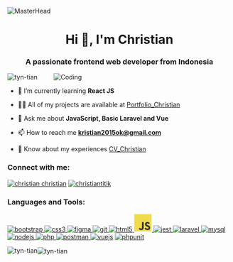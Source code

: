 ![MasterHead](https://media.licdn.com/dms/image/D4D16AQG-e3bBMQ6_Vw/profile-displaybackgroundimage-shrink_350_1400/0/1709186310843?e=1723075200&v=beta&t=8t0VdAc-ZqjGEzS1LAgaM4SnNrKB4fWGmu7V9EU4nWc)
<h1 align="center">Hi 👋, I'm Christian</h1>
<h3 align="center">A passionate frontend web developer from Indonesia</h3>
<img align="right" alt="Coding" width="400" src="https://cdn.dribbble.com/users/1162077/screenshots/3848914/programmer.gif" />

<p align="left"> <img src="https://komarev.com/ghpvc/?username=tyn-tian&label=Profile%20views&color=0e75b6&style=flat" alt="tyn-tian" /> </p>

- 🌱 I’m currently learning **React JS**

- 👨‍💻 All of my projects are available at [Portfolio_Christian](https://drive.google.com/file/d/1ThnPkcrd9DTOWME_VP6yMs-LtBtzc1_E/view)

- 💬 Ask me about **JavaScript, Basic Laravel and Vue**

- 📫 How to reach me **kristian2015ok@gmail.com**

- 📄 Know about my experiences [CV_Christian](https://drive.google.com/file/d/1dEYqgqtqj3PtLUFAQ_TvOhPN8MN9JhCe/view)

<h3 align="left">Connect with me:</h3>
<p align="left">
<a href="https://linkedin.com/in/christian72" target="blank"><img align="center" src="https://raw.githubusercontent.com/rahuldkjain/github-profile-readme-generator/master/src/images/icons/Social/linked-in-alt.svg" alt="christian christian" height="30" width="40" /></a>
<a href="https://instagram.com/christiantitik" target="blank"><img align="center" src="https://raw.githubusercontent.com/rahuldkjain/github-profile-readme-generator/master/src/images/icons/Social/instagram.svg" alt="christiantitik" height="30" width="40" /></a>
</p>

<h3 align="left">Languages and Tools:</h3>
<p align="left"> <a href="https://getbootstrap.com" target="_blank" rel="noreferrer"> <img src="https://i.pinimg.com/originals/41/95/cf/4195cf989fac0128a89669f40a1e3496.png" alt="bootstrap" width="40" height="40"/> </a> <a href="https://www.w3schools.com/css/" target="_blank" rel="noreferrer"> <img src="https://upload.wikimedia.org/wikipedia/commons/thumb/6/62/CSS3_logo.svg/768px-CSS3_logo.svg.png" alt="css3" width="40" height="40"/> </a> <a href="https://www.figma.com/" target="_blank" rel="noreferrer"> <img src="https://www.vectorlogo.zone/logos/figma/figma-icon.svg" alt="figma" width="40" height="40"/> </a> <a href="https://git-scm.com/" target="_blank" rel="noreferrer"> <img src="https://www.vectorlogo.zone/logos/git-scm/git-scm-icon.svg" alt="git" width="40" height="40"/> </a> <a href="https://www.w3.org/html/" target="_blank" rel="noreferrer"> <img src="https://upload.wikimedia.org/wikipedia/commons/thumb/3/38/HTML5_Badge.svg/2048px-HTML5_Badge.svg.png" alt="html5" width="40" height="40"/> </a> <a href="https://developer.mozilla.org/en-US/docs/Web/JavaScript" target="_blank" rel="noreferrer"> <img src="https://raw.githubusercontent.com/devicons/devicon/master/icons/javascript/javascript-original.svg" alt="javascript" width="40" height="40"/> </a> <a href="https://jestjs.io" target="_blank" rel="noreferrer"> <img src="https://www.vectorlogo.zone/logos/jestjsio/jestjsio-icon.svg" alt="jest" width="40" height="40"/> </a> <a href="https://laravel.com/" target="_blank" rel="noreferrer"> <img src="https://upload.wikimedia.org/wikipedia/commons/thumb/9/9a/Laravel.svg/1969px-Laravel.svg.png" alt="laravel" width="40" height="40"/> </a> <a href="https://www.mysql.com/" target="_blank" rel="noreferrer"> <img src="https://upload.wikimedia.org/wikipedia/labs/8/8e/Mysql_logo.png" alt="mysql" height="40"/> </a> <a href="https://nodejs.org" target="_blank" rel="noreferrer"> <img src="https://upload.wikimedia.org/wikipedia/commons/thumb/d/d9/Node.js_logo.svg/2560px-Node.js_logo.svg.png" alt="nodejs" height="40"/> </a> <a href="https://www.php.net" target="_blank" rel="noreferrer"> <img src="https://upload.wikimedia.org/wikipedia/commons/thumb/2/27/PHP-logo.svg/2560px-PHP-logo.svg.png" alt="php" height="40"/> </a> <a href="https://postman.com" target="_blank" rel="noreferrer"> <img src="https://www.vectorlogo.zone/logos/getpostman/getpostman-icon.svg" alt="postman" width="40" height="40"/> </a> <a href="https://vuejs.org/" target="_blank" rel="noreferrer"> <img src="https://upload.wikimedia.org/wikipedia/commons/thumb/9/95/Vue.js_Logo_2.svg/2367px-Vue.js_Logo_2.svg.png" alt="vuejs" width="40" height="40"/></a> <a href="https://phpunit.de/" target="_blank" rel="noreferrer"> <img src="https://upload.wikimedia.org/wikipedia/commons/thumb/f/f7/PHPUnit_Logo.svg/1280px-PHPUnit_Logo.svg.png" alt="phpunit" height="40"/></a></p>

<p><img align="left" src="https://github-readme-stats.vercel.app/api/top-langs?username=tyn-tian&show_icons=true&locale=en&layout=compact" alt="tyn-tian" /></p>
<p><img align="center" src="https://github-readme-streak-stats.herokuapp.com/?user=tyn-tian&" alt="tyn-tian" /></p>
